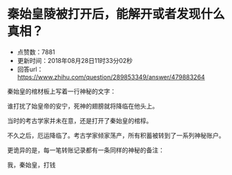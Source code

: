 # 秦始皇陵被打开后，能解开或者发现什么真相？
- 点赞数：7881
- 更新时间：2018年08月28日11时33分02秒
- 回答url：https://www.zhihu.com/question/289853349/answer/479883264
<body>
 <p data-pid="8wvnt4qC">秦始皇的棺材板上写着一行神秘的文字：</p>
 <p data-pid="2yQOMFOx">谁打扰了始皇帝的安宁，死神的翅膀就将降临在他头上。</p>
 <p data-pid="QIP-p_6A">当时的考古学家并未在意，还是打开了秦始皇的棺椁。</p>
 <p data-pid="uSgQyicF">不久之后，厄运降临了。考古学家倾家荡产，所有积蓄被转到了一系列神秘账户。</p>
 <p data-pid="zpkd4wLl">更诡异的是，每一笔转账记录都有一条同样的神秘的备注：</p>
 <p data-pid="oRBdyX9Q">我，秦始皇，打钱</p>
</body>